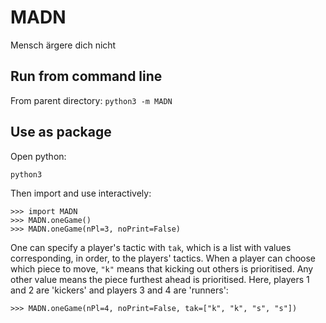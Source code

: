 # MADN
Mensch ärgere dich nicht

## Run from command line
From parent directory: `python3 -m MADN`

## Use as package

Open python:
```
python3
```
Then import and use interactively:
```
>>> import MADN
>>> MADN.oneGame()
>>> MADN.oneGame(nPl=3, noPrint=False)
```
One can specify a player's tactic with `tak`, which is a list with values corresponding, in order, to the players' tactics. When a player can choose which piece to move, `"k"` means that kicking out others is prioritised. Any other value means the piece furthest ahead is prioritised. Here, players 1 and 2 are 'kickers' and players 3 and 4 are 'runners':
```
>>> MADN.oneGame(nPl=4, noPrint=False, tak=["k", "k", "s", "s"])
```
